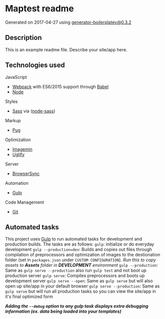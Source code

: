 # Maptest readme

Generated on 2017-04-27 using
[generator-boilerplatev@0.3.2](https://github.com/viperfx07/generator-boilerplatev)

## Description

This is an example readme file.
Describe your site/app here.

## Technologies used

JavaScript
- [Webpack](http://webpack.js.org/) with ES6/2015 support through [Babel](https://babeljs.io/)
- [Node](https://nodejs.org/)

Styles
- [Sass](http://sass-lang.com/) via ([node-sass](https://github.com/sass/node-sass))

Markup
- [Pug](http://pugjs.org/)

Optimization
- [Imagemin](https://github.com/imagemin/imagemin)
- [Uglify](https://github.com/mishoo/UglifyJS)

Server
- [BrowserSync](http://www.browsersync.io/)

Automation
- [Gulp](http://gulpjs.com)

Code Management
- [Git](https://git-scm.com/)


## Automated tasks

This project uses [Gulp](http://gulpjs.com) to run automated tasks for development and production builds.
The tasks are as follows:
`gulp`: initialize or do everyday development
`gulp --production=dev`:
Builds and copies out files through compilation of preprocessors and optimization of images to the destionation folder (set in `packages.json` under `CUSTOM CONFIGURATION`). _Run this to copy assets to __Assets__ folder in __DEVELOPMENT__ environment_
`gulp --production`: Same as `gulp serve --production` also run `gulp test` and  not boot up production server
`gulp serve`: Compiles preprocessors and boots up development server
`gulp serve --open`: Same as `gulp serve` but will also open up site/app in your default browser
`gulp serve --production`: Same as `gulp serve` but will run all production tasks so you can view the site/app in it's final optimized form

***Adding the `--debug` option to any gulp task displays extra debugging information (ex. data being loaded into your templates)***